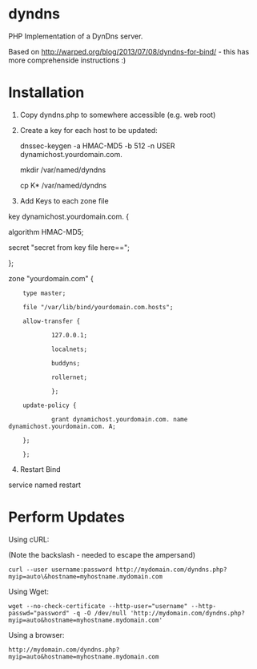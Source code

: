 dyndns
======

PHP Implementation of a DynDns server.

Based on http://warped.org/blog/2013/07/08/dyndns-for-bind/ - this has more comprehenside instructions :)

Installation
============

1. Copy dyndns.php to somewhere accessible (e.g. web root)

2. Create a key for each host to be updated:

    dnssec-keygen -a HMAC-MD5 -b 512 -n USER dynamichost.yourdomain.com.
    
    mkdir /var/named/dyndns
    
    cp K* /var/named/dyndns

3. Add Keys to each zone file

 key dynamichost.yourdomain.com. {
   
   algorithm HMAC-MD5;
   
   secret "secret from key file here==";
 
 };
 
 zone "yourdomain.com" {
 
        type master;
 
        file "/var/lib/bind/yourdomain.com.hosts";
 
        allow-transfer {
 
                127.0.0.1;
 
                localnets;
 
                buddyns;
 
                rollernet;
 
                };
 
        update-policy {
 
                grant dynamichost.yourdomain.com. name dynamichost.yourdomain.com. A;
 
        };
 
        };

4. Restart Bind

  service named restart

Perform Updates
===============

Using cURL:

(Note the backslash - needed to escape the ampersand)

    curl --user username:password http://mydomain.com/dyndns.php?myip=auto\&hostname=myhostname.mydomain.com

Using Wget:

    wget --no-check-certificate --http-user="username" --http-passwd="password" -q -O /dev/null 'http://mydomain.com/dyndns.php?myip=auto&hostname=myhostname.mydomain.com'

Using a browser:

    http://mydomain.com/dyndns.php?myip=auto&hostname=myhostname.mydomain.com

